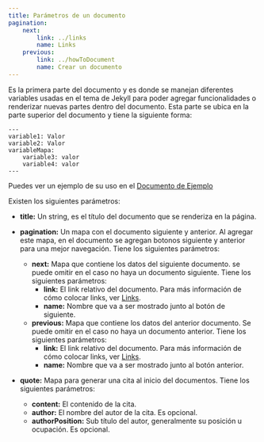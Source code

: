 ```yaml
---
title: Parámetros de un documento
pagination:
    next:
        link: ../links
        name: Links
    previous:
        link: ../howToDocument
        name: Crear un documento
---
```


Es la primera parte del documento y es donde se manejan diferentes variables usadas en el tema de Jekyll para poder agregar funcionalidades o renderizar nuevas partes dentro del documento. Esta parte se ubica en la parte superior del documento y tiene la siguiente forma:

```
---
variable1: Valor
variable2: Valor
variableMapa:
    variable3: valor
    variable4: valor
---
```

Puedes ver un ejemplo de su uso en el [Documento de Ejemplo](../example)

Existen los siguientes parámetros:

- **title:** Un string, es el título del documento que se renderiza en la página.

- **pagination:** Un mapa con el documento siguiente y anterior. Al agregar este mapa, en el documento se agregan botonos siguiente y anterior para una mejor navegación. Tiene los siguientes parámetros:
    - **next:** Mapa que contiene los datos del siguiente documento. se puede omitir en el caso no haya un documento siguiente. Tiene los siguientes parámetros:
        - **link:** El link relativo del documento. Para más información de cómo colocar links, ver [Links](../links).
        - **name:** Nombre que va a ser mostrado junto al botón de siguiente.
    - **previous:** Mapa que contiene los datos del anterior documento. Se puede omitir en el caso no haya un documento anterior. Tiene los siguientes parámetros:
        - **link:** El link relativo del documento. Para más información de cómo colocar links, ver [Links](../links).
        - **name:** Nombre que va a ser mostrado junto al botón anterior.
- **quote:** Mapa para generar una cita al inicio del documentos. Tiene los siguientes parámetros:
    - **content:** El contenido de la cita.
    - **author:** El nombre del autor de la cita. Es opcional.
    - **authorPosition:** Sub título del autor, generalmente su posición u ocupación. Es opcional.
